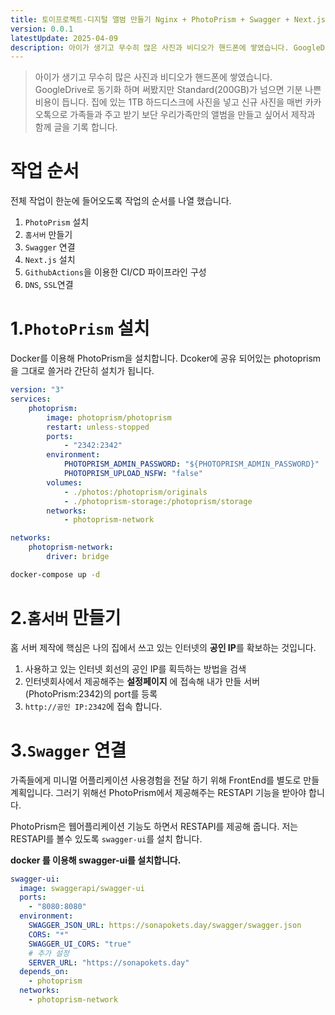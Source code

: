 ```yaml
---
title: 토이프로젝트-디지털 앨범 만들기 Nginx + PhotoPrism + Swagger + Next.js
version: 0.0.1
latestUpdate: 2025-04-09
description: 아이가 생기고 무수히 많은 사진과 비디오가 핸드폰에 쌓였습니다. GoogleDrive로 동기화 하며 써봤지만 Standard(200GB)가 넘으면 기분 나쁜 비용이 듭니다. 집에 있는 1TB 하드디스크에 사진을 넣고 신규 사진을 매번 카카오톡으로 가족들과 주고 받기 보단 우리가족만의 앨범을 만들고 싶어서 제작과 함께 글을 기록 합니다.
---
```


> 아이가 생기고 무수히 많은 사진과 비디오가 핸드폰에 쌓였습니다.
> GoogleDrive로 동기화 하며 써봤지만 Standard(200GB)가 넘으면 기분 나쁜 비용이 듭니다.
> 집에 있는 1TB 하드디스크에 사진을 넣고 신규 사진을 매번 카카오톡으로 가족들과 주고 받기 보단 우리가족만의 앨범을 만들고 싶어서 제작과 함께 글을 기록 합니다.

# 작업 순서

전체 작업이 한눈에 들어오도록 작업의 순서를 나열 했습니다.

1. `PhotoPrism` 설치
2. `홈서버` 만들기
3. `Swagger` 연결
4. `Next.js` 설치
5. `GithubActions`을 이용한 CI/CD 파이프라인 구성
6. `DNS`, `SSL`연결

# 1.`PhotoPrism` 설치

Docker를 이용해 PhotoPrism을 설치합니다.
Dcoker에 공유 되어있는 photoprism을 그대로 쓸거라 간단히 설치가 됩니다.

```yml
version: "3"
services:
	photoprism:
		image: photoprism/photoprism
		restart: unless-stopped
		ports:
			- "2342:2342"
		environment:
			PHOTOPRISM_ADMIN_PASSWORD: "${PHOTOPRISM_ADMIN_PASSWORD}"
			PHOTOPRISM_UPLOAD_NSFW: "false"
		volumes:
			- ./photos:/photoprism/originals
			- ./photoprism-storage:/photoprism/storage
		networks:
			- photoprism-network

networks:
	photoprism-network:
		driver: bridge
```

```bash
docker-compose up -d
```

# 2.`홈서버` 만들기

홈 서버 제작에 핵심은 나의 집에서 쓰고 있는 인터넷의 **공인 IP**를 확보하는 것입니다.

1. 사용하고 있는 인터넷 회선의 공인 IP를 획득하는 방법을 검색
2. 인터넷회사에서 제공해주는 **설정페이지** 에 접속해 내가 만들 서버(PhotoPrism:2342)의 port를 등록
3. `http://공인 IP:2342`에 접속 합니다.

# 3.`Swagger` 연결

가족들에게 미니멀 어플리케이션 사용경험을 전달 하기 위해 FrontEnd를 별도로 만들 계획입니다.
그러기 위해선 PhotoPrism에서 제공해주는 RESTAPI 기능을 받아야 합니다.

PhotoPrism은 웹어플리케이션 기능도 하면서 RESTAPI를 제공해 줍니다.
저는 RESTAPI를 볼수 있도록 `swagger-ui`를 설치 합니다.

**docker 를 이용해 swagger-ui를 설치합니다.**

```yml
swagger-ui:
  image: swaggerapi/swagger-ui
  ports:
    - "8080:8080"
  environment:
    SWAGGER_JSON_URL: https://sonapokets.day/swagger/swagger.json
    CORS: "*"
    SWAGGER_UI_CORS: "true"
    # 추가 설정
    SERVER_URL: "https://sonapokets.day"
  depends_on:
    - photoprism
  networks:
    - photoprism-network
```
